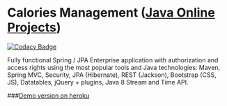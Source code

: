 Calories Management (<a href="https://www.linkedin.com/company/10571559?trk=prof-exp-company-name" target=_blank>Java Online Projects</a>) 
======================

[![Codacy Badge](https://api.codacy.com/project/badge/Grade/fd10a882fc3048a2bbdc5c347fa4fac3)](https://www.codacy.com/app/javawebinar/topjava07)

Fully functional Spring / JPA Enterprise application with authorization and access rights using the most popular tools and Java technologies: 
Maven, 
Spring MVC, 
Security, 
JPA (Hibernate), 
REST (Jackson), 
Bootstrap (CSS, JS), 
Datatables, 
jQuery + plugins, 
Java 8 Stream and Time API.

###<a href="https://topjava0007.herokuapp.com" target=_blank>Demo version on heroku</a>